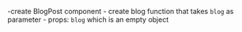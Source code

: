 -create BlogPost component
    - create blog function that takes `blog` as parameter
    - props: `blog` which is an empty object